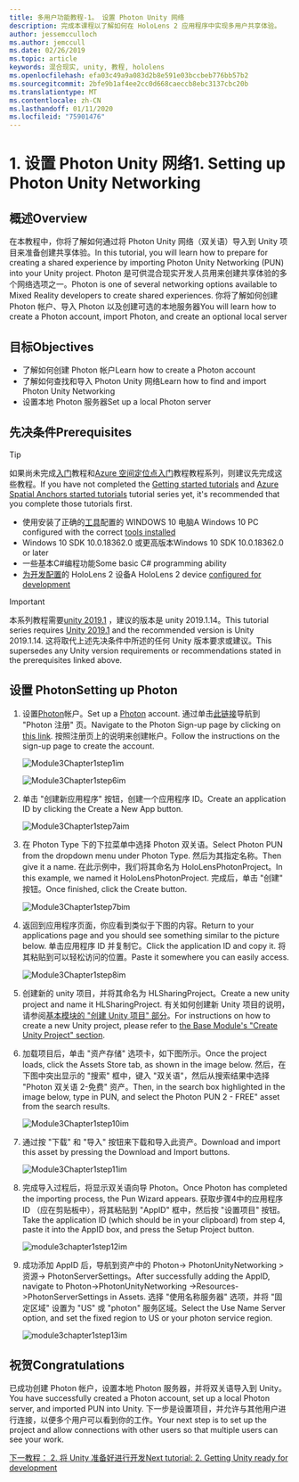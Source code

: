 ```yaml
---
title: 多用户功能教程-1。 设置 Photon Unity 网络
description: 完成本课程以了解如何在 HoloLens 2 应用程序中实现多用户共享体验。
author: jessemcculloch
ms.author: jemccull
ms.date: 02/26/2019
ms.topic: article
keywords: 混合现实, unity, 教程, hololens
ms.openlocfilehash: efa03c49a9a083d2b8e591e03bccbeb776bb57b2
ms.sourcegitcommit: 2bfe9b1af4ee2cc0d668caeccb8ebc3137cbc20b
ms.translationtype: MT
ms.contentlocale: zh-CN
ms.lasthandoff: 01/11/2020
ms.locfileid: "75901476"
---
```

# <a name="1-setting-up-photon-unity-networking"></a><span data-ttu-id="7557d-105">1. 设置 Photon Unity 网络</span><span class="sxs-lookup"><span data-stu-id="7557d-105">1. Setting up Photon Unity Networking</span></span>

## <a name="overview"></a><span data-ttu-id="7557d-106">概述</span><span class="sxs-lookup"><span data-stu-id="7557d-106">Overview</span></span>

<span data-ttu-id="7557d-107">在本教程中，你将了解如何通过将 Photon Unity 网络（双关语）导入到 Unity 项目来准备创建共享体验。</span><span class="sxs-lookup"><span data-stu-id="7557d-107">In this tutorial, you will learn how to prepare for creating a shared experience by importing Photon Unity Networking (PUN) into your Unity project.</span></span> <span data-ttu-id="7557d-108">Photon 是可供混合现实开发人员用来创建共享体验的多个网络选项之一。</span><span class="sxs-lookup"><span data-stu-id="7557d-108">Photon is one of several networking options available to Mixed Reality developers to create shared experiences.</span></span> <span data-ttu-id="7557d-109">你将了解如何创建 Photon 帐户、导入 Photon 以及创建可选的本地服务器</span><span class="sxs-lookup"><span data-stu-id="7557d-109">You will learn how to create a Photon account, import Photon, and create an optional local server</span></span>

## <a name="objectives"></a><span data-ttu-id="7557d-110">目标</span><span class="sxs-lookup"><span data-stu-id="7557d-110">Objectives</span></span>

* <span data-ttu-id="7557d-111">了解如何创建 Photon 帐户</span><span class="sxs-lookup"><span data-stu-id="7557d-111">Learn how to create a Photon account</span></span>
* <span data-ttu-id="7557d-112">了解如何查找和导入 Photon Unity 网络</span><span class="sxs-lookup"><span data-stu-id="7557d-112">Learn how to find and import Photon Unity Networking</span></span>
* <span data-ttu-id="7557d-113">设置本地 Photon 服务器</span><span class="sxs-lookup"><span data-stu-id="7557d-113">Set up a local Photon server</span></span>

## <a name="prerequisites"></a><span data-ttu-id="7557d-114">先决条件</span><span class="sxs-lookup"><span data-stu-id="7557d-114">Prerequisites</span></span>

>[!TIP]
><span data-ttu-id="7557d-115">如果尚未完成[入门](mrlearning-base.md)教程和[Azure 空间定位点入门](mrlearning-asa-ch1.md)教程教程系列，则建议先完成这些教程。</span><span class="sxs-lookup"><span data-stu-id="7557d-115">If you have not completed the [Getting started tutorials](mrlearning-base.md) and [Azure Spatial Anchors started tutorials](mrlearning-asa-ch1.md) tutorial series yet, it's recommended that you complete those tutorials first.</span></span>

* <span data-ttu-id="7557d-116">使用安装了正确的[工具](install-the-tools.md)配置的 WINDOWS 10 电脑</span><span class="sxs-lookup"><span data-stu-id="7557d-116">A Windows 10 PC configured with the correct [tools installed](install-the-tools.md)</span></span>
* <span data-ttu-id="7557d-117">Windows 10 SDK 10.0.18362.0 或更高版本</span><span class="sxs-lookup"><span data-stu-id="7557d-117">Windows 10 SDK 10.0.18362.0 or later</span></span>
* <span data-ttu-id="7557d-118">一些基本C#编程功能</span><span class="sxs-lookup"><span data-stu-id="7557d-118">Some basic C# programming ability</span></span>
* <span data-ttu-id="7557d-119">[为开发配置](using-visual-studio.md#enabling-developer-mode)的 HoloLens 2 设备</span><span class="sxs-lookup"><span data-stu-id="7557d-119">A HoloLens 2 device [configured for development](using-visual-studio.md#enabling-developer-mode)</span></span>

>[!IMPORTANT]
><span data-ttu-id="7557d-120">本系列教程需要<a href="https://unity3d.com/get-unity/download/archive" target="_blank">unity 2019.1</a> ，建议的版本是 unity 2019.1.14。</span><span class="sxs-lookup"><span data-stu-id="7557d-120">This tutorial series requires <a href="https://unity3d.com/get-unity/download/archive" target="_blank">Unity 2019.1</a> and the recommended version is Unity 2019.1.14.</span></span> <span data-ttu-id="7557d-121">这将取代上述先决条件中所述的任何 Unity 版本要求或建议。</span><span class="sxs-lookup"><span data-stu-id="7557d-121">This supersedes any Unity version requirements or recommendations stated in the prerequisites linked above.</span></span>

## <a name="setting-up-photon"></a><span data-ttu-id="7557d-122">设置 Photon</span><span class="sxs-lookup"><span data-stu-id="7557d-122">Setting up Photon</span></span>

1. <span data-ttu-id="7557d-123">设置[Photon](https://dashboard.photonengine.com//Account/SignUp)帐户。</span><span class="sxs-lookup"><span data-stu-id="7557d-123">Set up a [Photon](https://dashboard.photonengine.com//Account/SignUp) account.</span></span> <span data-ttu-id="7557d-124">通过单击[此链接](https://dashboard.photonengine.com//Account/SignUp)导航到 "Photon 注册" 页。</span><span class="sxs-lookup"><span data-stu-id="7557d-124">Navigate to the Photon Sign-up page by clicking on [this link](https://dashboard.photonengine.com//Account/SignUp).</span></span> <span data-ttu-id="7557d-125">按照注册页上的说明来创建帐户。</span><span class="sxs-lookup"><span data-stu-id="7557d-125">Follow the instructions on the sign-up page to create the account.</span></span>

    ![Module3Chapter1step1im](images/module3chapter1step1im.PNG)

    ![Module3Chapter1step6im](images/module3chapter1step6im.PNG)

2. <span data-ttu-id="7557d-128">单击 "创建新应用程序" 按钮，创建一个应用程序 ID。</span><span class="sxs-lookup"><span data-stu-id="7557d-128">Create an application ID by clicking the Create a New App button.</span></span>

    ![Module3Chapter1step7aim](images/module3chapter1step7aim.PNG)

3. <span data-ttu-id="7557d-130">在 Photon Type 下的下拉菜单中选择 Photon 双关语。</span><span class="sxs-lookup"><span data-stu-id="7557d-130">Select Photon PUN from the dropdown menu under Photon Type.</span></span> <span data-ttu-id="7557d-131">然后为其指定名称。</span><span class="sxs-lookup"><span data-stu-id="7557d-131">Then give it a name.</span></span> <span data-ttu-id="7557d-132">在此示例中，我们将其命名为 HoloLensPhotonProject。</span><span class="sxs-lookup"><span data-stu-id="7557d-132">In this example, we named it HoloLensPhotonProject.</span></span> <span data-ttu-id="7557d-133">完成后，单击 "创建" 按钮。</span><span class="sxs-lookup"><span data-stu-id="7557d-133">Once finished, click the Create button.</span></span>

    ![Module3Chapter1step7bim](images/module3chapter1step7bim.PNG)

4. <span data-ttu-id="7557d-135">返回到应用程序页面，你应看到类似于下图的内容。</span><span class="sxs-lookup"><span data-stu-id="7557d-135">Return to your applications page and you should see something similar to the picture below.</span></span> <span data-ttu-id="7557d-136">单击应用程序 ID 并复制它。</span><span class="sxs-lookup"><span data-stu-id="7557d-136">Click the application ID and copy it.</span></span> <span data-ttu-id="7557d-137">将其粘贴到可以轻松访问的位置。</span><span class="sxs-lookup"><span data-stu-id="7557d-137">Paste it somewhere you can easily access.</span></span>  

    ![Module3Chapter1step8im](images/module3chapter1step8im.PNG)

5. <span data-ttu-id="7557d-139">创建新的 unity 项目，并将其命名为 HLSharingProject。</span><span class="sxs-lookup"><span data-stu-id="7557d-139">Create a new unity project and name it HLSharingProject.</span></span> <span data-ttu-id="7557d-140">有关如何创建新 Unity 项目的说明，请参阅[基本模块的 "创建 Unity 项目" 部分](https://docs.microsoft.com//windows/mixed-reality/mrlearning-base-ch1#create-new-unity-project)。</span><span class="sxs-lookup"><span data-stu-id="7557d-140">For instructions on how to create a new Unity project, please refer to [the Base Module's "Create Unity Project" section](https://docs.microsoft.com//windows/mixed-reality/mrlearning-base-ch1#create-new-unity-project).</span></span> 

6. <span data-ttu-id="7557d-141">加载项目后，单击 "资产存储" 选项卡，如下图所示。</span><span class="sxs-lookup"><span data-stu-id="7557d-141">Once the project loads, click the Assets Store tab, as shown in the image below.</span></span> <span data-ttu-id="7557d-142">然后，在下图中突出显示的 "搜索" 框中，键入 "双关语"，然后从搜索结果中选择 "Photon 双关语 2-免费" 资产。</span><span class="sxs-lookup"><span data-stu-id="7557d-142">Then, in the search box highlighted in the image below, type in PUN, and select the Photon PUN 2 - FREE" asset from the search results.</span></span>

    ![Module3Chapter1step10im](images/module3chapter1step10im.PNG)

7. <span data-ttu-id="7557d-144">通过按 "下载" 和 "导入" 按钮来下载和导入此资产。</span><span class="sxs-lookup"><span data-stu-id="7557d-144">Download and import this asset by pressing the Download and Import buttons.</span></span>

    ![Module3Chapter1step11im](images/module3chapter1step11im.PNG)

8. <span data-ttu-id="7557d-146">完成导入过程后，将显示双关语向导 Photon。</span><span class="sxs-lookup"><span data-stu-id="7557d-146">Once Photon has completed the importing process, the Pun Wizard appears.</span></span> <span data-ttu-id="7557d-147">获取步骤4中的应用程序 ID （应在剪贴板中），将其粘贴到 "AppID" 框中，然后按 "设置项目" 按钮。</span><span class="sxs-lookup"><span data-stu-id="7557d-147">Take the application ID (which should be in your clipboard) from step 4, paste it into the AppID box, and press the Setup Project button.</span></span>

    ![module3chapter1step12im](images/module3chapter1step12im.PNG)

9. <span data-ttu-id="7557d-149">成功添加 AppID 后，导航到资产中的 Photon-> PhotonUnityNetworking > 资源-> PhotonServerSettings。</span><span class="sxs-lookup"><span data-stu-id="7557d-149">After successfully adding the AppID, navigate to Photon->PhotonUnityNetworking ->Resources->PhotonServerSettings in Assets.</span></span> <span data-ttu-id="7557d-150">选择 "使用名称服务器" 选项，并将 "固定区域" 设置为 "US" 或 "photon" 服务区域。</span><span class="sxs-lookup"><span data-stu-id="7557d-150">Select the Use Name Server option, and set the fixed region to US or your photon service region.</span></span>

    ![module3chapter1step13im](images/module3chapter1step13im.PNG)

## <a name="congratulations"></a><span data-ttu-id="7557d-152">祝贺</span><span class="sxs-lookup"><span data-stu-id="7557d-152">Congratulations</span></span>

<span data-ttu-id="7557d-153">已成功创建 Photon 帐户，设置本地 Photon 服务器，并将双关语导入到 Unity。</span><span class="sxs-lookup"><span data-stu-id="7557d-153">You have successfully created a Photon account, set up a local Photon server, and imported PUN into Unity.</span></span> <span data-ttu-id="7557d-154">下一步是设置项目，并允许与其他用户进行连接，以便多个用户可以看到你的工作。</span><span class="sxs-lookup"><span data-stu-id="7557d-154">Your next step is to set up the project and allow connections with other users so that multiple users can see your work.</span></span>

<span data-ttu-id="7557d-155">[下一教程： 2. 将 Unity 准备好进行开发](mrlearning-sharing(photon)-ch2.md)</span><span class="sxs-lookup"><span data-stu-id="7557d-155">[Next tutorial: 2. Getting Unity ready for development](mrlearning-sharing(photon)-ch2.md)</span></span>
